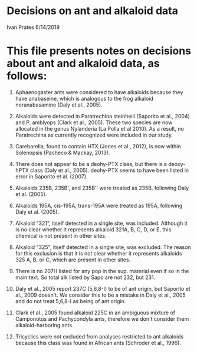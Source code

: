 Decisions on ant and alkaloid data
================
Ivan Prates
6/14/2019

This file presents notes on decisions about ant and alkaloid data, as follows:
==============================================================================

1.  Aphaenogaster ants were considered to have alkaloids because they have anabaseine, which is analogous to the frog alkaloid noranabasamine (Daly et al., 2005).

2.  Alkaloids were detected in Paratrechina steinheili (Saporito et al., 2004) and P. amblyops (Clark et al., 2005). These two species are now allocated in the genus Nylanderia (La Polla et al 2010). As a result, no Paratrechina as currently recognized were included in our study.

3.  Carebarella, found to contain HTX (Jones et al., 2012), is now within Solenopsis (Pacheco & Mackay, 2013).

4.  There does not appear to be a deohy-PTX class, but there is a deoxy-hPTX class (Daly et al., 2005). deohy-PTX seems to have been listed in error in Saporito et al. (2007).

5.  Alkaloids 235B, 235B', and 235B'' were treated as 235B, following Daly et al. (2005).

6.  Alkaloids 195A, cis-195A, trans-195A were treated as 195A, following Daly et al. (2005).

7.  Alkaloid "321", itself detected in a single site, was included. Although it is no clear whether it represents alkaloid 321A, B, C, D, or E, this chemical is not present in other sites.

8.  Alkaloid "325", itself detected in a single site, was excluded. The reason for this exclusion is that it is not clear whether it represents alkaloids 325 A, B, or C, which are present in other sites.

9.  There is no 207H listed for any pop in the sup. material even if so in the main text. So total alk listed by Sapo are not 232, but 231.

10. Daly et al., 2005 report 237C (5,6,8-I) to be of ant origin, but Saporito et al., 2009 doesn't. We consider this to be a mistake in Daly et al., 2005 and do not treat 5,6,8-I as being of ant origin.

11. Clark et al., 2005 found alkaloid 225C in an ambiguous mixture of Camponotus and Pachycondyla ants, therefore we don't consider them alkaloid-harboring ants.

12. Tricyclics were not excluded from analyses restricted to ant alkaloids because this class was found in African ants (Schroder et al., 1996).
